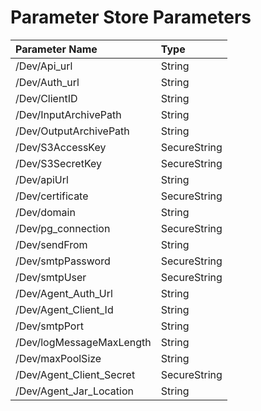 # Parameter Store Parameters



| **Parameter Name** | **Type** |
| :--- | :--- |
| /Dev/Api\_url | String |
| /Dev/Auth\_url | String |
| /Dev/ClientID | String |
| /Dev/InputArchivePath | String |
| /Dev/OutputArchivePath | String |
| /Dev/S3AccessKey | SecureString |
| /Dev/S3SecretKey | SecureString |
| /Dev/apiUrl | String |
| /Dev/certificate | SecureString |
| /Dev/domain | String |
| /Dev/pg\_connection | SecureString |
| /Dev/sendFrom | String |
| /Dev/smtpPassword | SecureString |
| /Dev/smtpUser | SecureString |
| /Dev/Agent\_Auth\_Url | String |
| /Dev/Agent\_Client\_Id | String |
| /Dev/smtpPort | String |
| /Dev/logMessageMaxLength | String |
| /Dev/maxPoolSize | String |
| /Dev/Agent\_Client\_Secret | SecureString |
| /Dev/Agent\_Jar\_Location | String |

